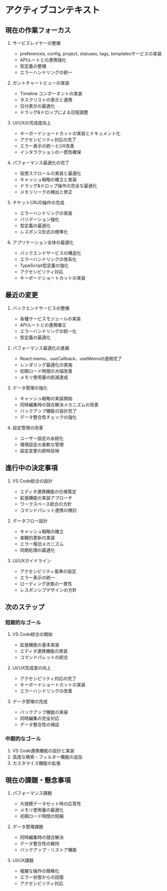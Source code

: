 # アクティブコンテキスト

## 現在の作業フォーカス

1. サービスレイヤーの整備
   - preferences, config, project, statuses, tags, templatesサービスの実装
   - APIルートとの連携強化
   - 型定義の整備
   - エラーハンドリングの統一

2. ガントチャートビューの実装
   - Timeline コンポーネントの実装
   - タスクリストの表示と連携
   - 日付表示の最適化
   - ドラッグ&ドロップによる日程調整

2. UI/UXの完成度向上
   - キーボードショートカットの実装とドキュメント化
   - アクセシビリティ対応の完了
   - エラー表示の統一とUX改善
   - インタラクションの一貫性確保

2. パフォーマンス最適化の完了
   - 仮想スクロールの実装と最適化
   - キャッシュ戦略の確立と実装
   - ドラッグ&ドロップ操作の完全な最適化
   - メモリリークの検出と修正

3. チケットCRUD操作の完成
   - エラーハンドリングの実装
   - バリデーション強化
   - 型定義の最適化
   - レスポンス形式の標準化

4. アプリケーション全体の最適化
   - バックエンドサービスの構造化
   - エラーハンドリングの体系化
   - TypeScript型定義の強化
   - アクセシビリティ対応
   - キーボードショートカットの実装

## 最近の変更

1. バックエンドサービスの整備
   - 各種サービスモジュールの実装
   - APIルートとの連携確立
   - エラーハンドリングの統一化
   - 型定義の最適化

2. パフォーマンス最適化の進展
   - React.memo、useCallback、useMemoの適用完了
   - レンダリング最適化の実施
   - 初期ロード時間の大幅改善
   - メモリ使用量の削減達成

2. データ管理の強化
   - キャッシュ戦略の実装開始
   - 同時編集時の競合解決メカニズムの改善
   - バックアップ機能の設計完了
   - データ整合性チェックの強化

3. 設定管理の改善
   - ユーザー設定の永続化
   - 環境設定の柔軟な管理
   - 設定変更の即時反映

## 進行中の決定事項

1. VS Code統合の設計
   - エディタ連携機能の仕様策定
   - 拡張機能の実装アプローチ
   - ワークスペース統合の方針
   - コマンドパレット連携の検討

2. データフロー設計
   - キャッシュ戦略の確立
   - 楽観的更新の実装
   - エラー復旧メカニズム
   - 同期処理の最適化

3. UI/UXガイドライン
   - アクセシビリティ基準の設定
   - エラー表示の統一
   - ローディング状態の一貫性
   - レスポンシブデザインの方針

## 次のステップ

### 短期的なゴール
1. VS Code統合の開始
   - 拡張機能の基本実装
   - エディタ連携機能の実装
   - コマンドパレットの統合
   
2. UI/UX完成度の向上
   - アクセシビリティ対応の完了
   - キーボードショートカットの実装
   - エラーハンドリングの改善

3. データ管理の完成
   - バックアップ機能の実装
   - 同時編集の完全対応
   - データ整合性の保証

### 中期的なゴール
1. VS Code連携機能の設計と実装
2. 高度な検索・フィルター機能の追加
3. カスタマイズ機能の拡張

## 現在の課題・懸念事項

1. パフォーマンス課題
   - 大規模データセット時の応答性
   - メモリ使用量の最適化
   - 初期ロード時間の短縮

2. データ管理課題
   - 同時編集時の競合解決
   - データ整合性の維持
   - バックアップ・リストア機能

3. UI/UX課題
   - 複雑な操作の簡略化
   - エラー状態からの回復
   - アクセシビリティ対応
